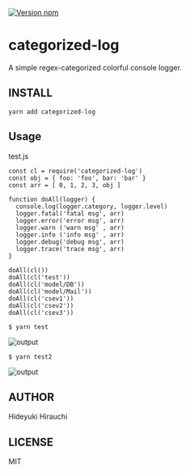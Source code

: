 [![Version npm](https://img.shields.io/npm/v/categorized-log.svg?style=flat-square)](https://www.npmjs.com/package/categorized-log)

# categorized-log
A simple regex-categorized colorful console logger.

## INSTALL
```
yarn add categorized-log
```

## Usage
test.js
```
const cl = require('categorized-log')
const obj = { foo: 'foo', bar: 'bar' }
const arr = [ 0, 1, 2, 3, obj ]

function doAll(logger) {
  console.log(logger.category, logger.level)
  logger.fatal('fatal msg', arr)
  logger.error('error msg', arr)
  logger.warn ('warn msg' , arr)
  logger.info ('info msg' , arr)
  logger.debug('debug msg', arr)
  logger.trace('trace msg', arr)
}

doAll(cl())
doAll(cl('test'))
doAll(cl('model/DB'))
doAll(cl('model/Mail'))
doAll(cl('csev1'))
doAll(cl('csev2'))
doAll(cl('csev3'))
```

```
$ yarn test
```
![output](https://raw.githubusercontent.com/hirauchi0713/categorized-log/readme-images/output.png)

```
$ yarn test2
```
![output](https://raw.githubusercontent.com/hirauchi0713/categorized-log/readme-images/output2.png)

## AUTHOR
Hideyuki Hirauchi

## LICENSE
MIT
